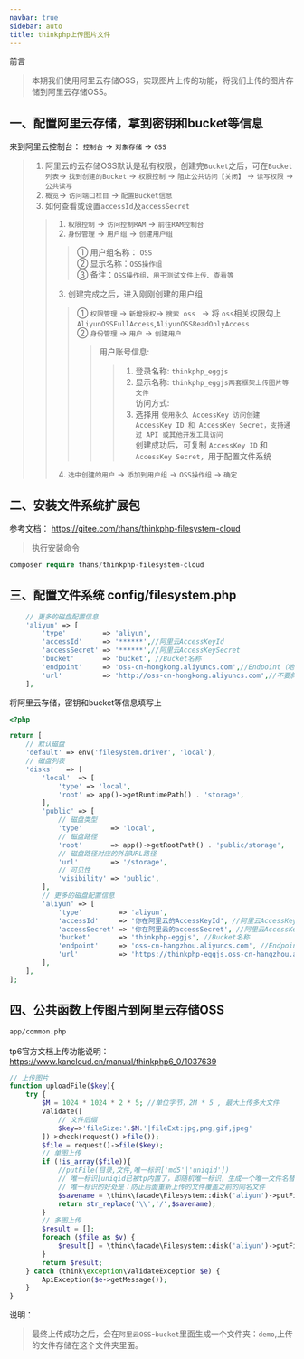 ```yaml
---
navbar: true
sidebar: auto
title: thinkphp上传图片文件
---
```


前言
> 本期我们使用阿里云存储OSS，实现图片上传的功能，将我们上传的图片存储到阿里云存储OSS。

## 一、配置阿里云存储，拿到密钥和bucket等信息
来到阿里云控制台： `控制台` -> `对象存储` -> `OSS`
> 1. 阿里云的云存储OSS默认是私有权限，创建完`Bucket`之后，可在`Bucket列表`-> `找到创建的Bucket` -> `权限控制` -> `阻止公共访问【关闭】` -> `读写权限` -> `公共读写` <br/>
> 2. `概览`-> `访问端口栏目` -> `配置Bucket信息` <br/>
> 3. 如何查看或设置`accessId`及`accessSecret` <br/>
>> 1. `权限控制` -> `访问控制RAM` -> `前往RAM控制台` <br/>
>> 2. `身份管理` -> `用户组` -> `创建用户组`
>>> ① 用户组名称： `OSS` <br/>
>>> ② 显示名称：`OSS操作组` <br/>
>>> ③ 备注：`OSS操作组，用于测试文件上传、查看等`<br/>
>> 3. 创建完成之后，进入刚刚创建的用户组 <br/>
>>> ① `权限管理` -> `新增授权`-> `搜索 oss ` -> 将 `oss`相关权限勾上 `AliyunOSSFullAccess`,`AliyunOSSReadOnlyAccess` <br/>
>>> ② `身份管理` -> `用户` -> `创建用户` <br/>
>>>> 用户账号信息: 
>>>>> 1. 登录名称: `thinkphp_eggjs` <br/>
>>>>> 2. 显示名称: `thinkphp_eggjs两套框架上传图片等文件`<br/>
>>>> 访问方式: <br/>
>>>>> 1. 选择用 `使用永久 AccessKey 访问创建 AccessKey ID 和 AccessKey Secret，支持通过 API 或其他开发工具访问` <br/>
>>>> 创建成功后，可复制 `AccessKey ID` 和 `AccessKey Secret`，用于配置文件系统 <br/>
>> 4.  `选中创建的用户` -> `添加到用户组` -> `OSS操作组` -> `确定` <br/>

## 二、安装文件系统扩展包
参考文档： <https://gitee.com/thans/thinkphp-filesystem-cloud>

> 执行安装命令
```php
composer require thans/thinkphp-filesystem-cloud
```

## 三、配置文件系统 config/filesystem.php
```php
    // 更多的磁盘配置信息
    'aliyun' => [
        'type'         => 'aliyun',
        'accessId'     => '******',//阿里云AccessKeyId
        'accessSecret' => '******',//阿里云AccessKeySecret 
        'bucket'       => 'bucket', //Bucket名称
        'endpoint'     => 'oss-cn-hongkong.aliyuncs.com',//Endpoint（地域节点）
        'url'          => 'http://oss-cn-hongkong.aliyuncs.com',//不要斜杠结尾，Bucket 域名。
    ],
```
将阿里云存储，密钥和bucket等信息填写上
```php
<?php

return [
    // 默认磁盘
    'default' => env('filesystem.driver', 'local'),
    // 磁盘列表
    'disks'   => [
        'local'  => [
            'type' => 'local',
            'root' => app()->getRuntimePath() . 'storage',
        ],
        'public' => [
            // 磁盘类型
            'type'       => 'local',
            // 磁盘路径
            'root'       => app()->getRootPath() . 'public/storage',
            // 磁盘路径对应的外部URL路径
            'url'        => '/storage',
            // 可见性
            'visibility' => 'public',
        ],
        // 更多的磁盘配置信息
        'aliyun' => [
            'type'         => 'aliyun',
            'accessId'     => '你在阿里云的AccessKeyId', //阿里云AccessKeyId [去自己的阿里云云存储OSS里面查看]
            'accessSecret' => '你在阿里云的accessSecret', //阿里云AccessKeySecret [去自己的阿里云云存储OSS里面查看]
            'bucket'       => 'thinkphp-eggjs', //Bucket名称
            'endpoint'     => 'oss-cn-hangzhou.aliyuncs.com', //Endpoint（地域节点）
            'url'          => 'https://thinkphp-eggjs.oss-cn-hangzhou.aliyuncs.com',//不要斜杠结尾，Bucket 域名。
        ],
    ],
];

```

## 四、公共函数上传图片到阿里云存储OSS
`app/common.php` <br/><br/>
tp6官方文档上传功能说明： <https://www.kancloud.cn/manual/thinkphp6_0/1037639> 
```php
// 上传图片
function uploadFile($key){
    try {
        $M = 1024 * 1024 * 2 * 5; //单位字节，2M * 5 , 最大上传多大文件
        validate([
            // 文件后缀
            $key=>'fileSize:'.$M.'|fileExt:jpg,png,gif,jpeg'
        ])->check(request()->file());
        $file = request()->file($key);
        // 单图上传
        if (!is_array($file)){
            //putFile(目录,文件,唯一标识['md5'|'uniqid'])
            // 唯一标识[uniqid已被tp内置了，即随机唯一标识，生成一个唯一文件名替换上传的文件名]
            // 唯一标识的好处是：防止后面重新上传的文件覆盖之前的同名文件
            $savename = \think\facade\Filesystem::disk('aliyun')->putFile( 'demo', $file,'uniqid');
            return str_replace('\\','/',$savename);
        }
        // 多图上传
        $result = [];
        foreach ($file as $v) {
            $result[] = \think\facade\Filesystem::disk('aliyun')->putFile( 'demo', $v,'uniqid');
        }
        return $result;
    } catch (think\exception\ValidateException $e) {
        ApiException($e->getMessage());
    }
}
```
说明：<br/>
> 最终上传成功之后，会在`阿里云OSS`-`bucket`里面生成一个文件夹：`demo`,上传的文件存储在这个文件夹里面。


